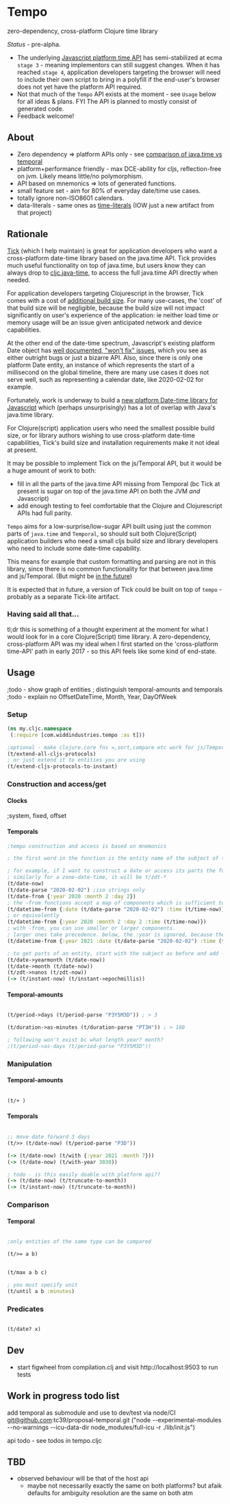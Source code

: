 # Tempo

zero-dependency, cross-platform Clojure time library

*Status* - pre-alpha. 

* The underlying [Javascript platform time API](https://github.com/tc39/proposal-temporal) has semi-stabilized at ecma `stage 3` - meaning implementors
can still suggest changes. When it has reached `stage 4`, application developers targeting the browser will need to include their own
script to bring in a polyfill if the end-user's browser does not yet have the platform API required.
* Not that much of the `Tempo` API exists at the moment - see `Usage` below for all ideas & plans. 
FYI The API is planned to mostly consist of generated code.
* Feedback welcome!

## About

* Zero dependency => platform APIs only - see [comparison of java.time vs temporal](https://widdindustries.com/ecma-temporal-vs-java-time/)
* platform+performance friendly - max DCE-ability for cljs, reflection-free on jvm. Likely means little/no polymorphism.
* API based on mnemonics => lots of generated functions. 
* small feature set - aim for 80% of everyday date/time use cases.
* totally ignore non-ISO8601 calendars. 
* data-literals - same ones as [time-literals](https://github.com/henryw374/time-literals) (IOW just a new artifact from that project)

## Rationale 

[Tick](https://github.com/juxt/tick) (which I help maintain) is great for application developers who want a 
cross-platform date-time library based on the java.time API. Tick provides much useful functionality
on top of java.time, but users know they can always drop to [cljc.java-time](https://github.com/henryw374/cljc.java-time),
to access the full java.time API directly when needed.
 
For application developers targeting Clojurescript in the browser,
Tick comes with a cost of [additional build size](https://github.com/juxt/tick/blob/master/docs/cljs.adoc#optional-timezone--locale-data-for-reducing-build-size).
For many use-cases, the 'cost' of that build size will be negligible, because the 
build size will not impact significantly on user's experience of the application: ie neither load time
or memory usage will be an issue given anticipated network and device capabilities. 

At the other end of the date-time spectrum, Javascript's existing platform Date object has [well documented, "won't fix" issues](https://www.youtube.com/watch?v=aVuor-VAWTI),
which you see as either outright bugs or just a bizarre API.
Also, since there is only one platform Date entity, an instance of which represents the start of a millisecond on the global timeline, there 
are many use cases it does not serve well, such as representing a calendar date, like 2020-02-02 for example. 

Fortunately,
work is underway to build a [new platform Date-time library for Javascript](https://github.com/tc39/proposal-temporal)
which (perhaps unsurprisingly) has a lot of overlap with Java's java.time library.

For Clojure(script) application users who need the smallest possible build size, or for 
library authors wishing to use cross-platform date-time capabilities, Tick's build size and installation 
requirements make it not ideal at present. 

It may be possible to implement Tick on the js/Temporal API, but it would be a huge amount of work to
both: 

* fill in all the parts of the java.time API missing from Temporal (bc Tick at present is sugar on top of the java.time API on both the JVM *and* Javascript) 
* add enough testing to feel comfortable that the Clojure and Clojurescript APIs had full parity.  

`Tempo` aims for a low-surprise/low-sugar API built using just the common parts of `java.time` and `Temporal`,
so should suit both Clojure(Script) application builders who need a small cljs build size and library
developers who need to include some date-time capability. 

This means for example that custom formatting and parsing are not in this library, since there is no common
functionality for that between java.time and js/Temporal. (But might be [in the future](https://github.com/js-temporal/proposal-temporal-v2/issues/2))

It is expected that in future, a version of Tick could be built on top of `tempo` - probably as a separate Tick-lite
artifact.

### Having said all that... 

tl;dr this is something of a thought experiment at the moment for what I would look for in a 
core Clojure(Script) time library. A zero-dependency, cross-platform API was my ideal when I first
started on the 'cross-platform time-API' path in early 2017 - so this API feels like some kind of 
end-state. 

## Usage

;todo - show graph of entities
; distinguish temporal-amounts and temporals
;todo - explain no OffsetDateTime, Month, Year, DayOfWeek 

### Setup

```clojure
(ns my.cljc.namespace
 (:require [com.widdindustries.tempo :as t]))

;optional - make clojure.core fns =,sort,compare etc work for js/Temporal objects
(t/extend-all-cljs-protocols)
; or just extend it to entities you are using
(t/extend-cljs-protocols-to-instant)
```

### Construction and access/get

#### Clocks

;system, fixed, offset

#### Temporals

```clojure
;tempo construction and access is based on mnemonics

; the first word in the function is the entity name of the subject of the operation

; for example, if I want to construct a date or access its parts the function will start t/date-,
; similarly for a zone-date-time, it will be t/zdt-*
(t/date-now)
(t/date-parse "2020-02-02") ;iso strings only
(t/date-from {:year 2020 :month 2 :day 2})
; the -from functions accept a map of components which is sufficient to build the entity
(t/datetime-from {:date (t/date-parse "2020-02-02") :time (t/time-now)})
; or equivalently
(t/datetime-from {:year 2020 :month 2 :day 2 :time (t/time-now)})
; with -from, you can use smaller or larger components. 
; larger ones take precedence. below, the :year is ignored, because the :date took precedence (being larger) 
(t/datetime-from {:year 2021 :date (t/date-parse "2020-02-02") :time (t/time-now)})

; to get parts of an entity, start with the subject as before and add ->
(t/date->yearmonth (t/date-now))
(t/date->month (t/date-now))
(t/zdt->nanos (t/zdt-now))
(-> (t/instant-now) (t/instant->epochmillis))

```

#### Temporal-amounts
```clojure

(t/period->days (t/period-parse "P3Y5M3D")) ; > 3

(t/duration->as-minutes (t/duration-parse "PT3H")) ; > 180

; following won't exist bc what length year? month?
;(t/period->as-days (t/period-parse "P3Y5M3D"))

```


### Manipulation

#### Temporal-amounts

```clojure

(t/+ )

```

#### Temporals

```clojure

;; move date forward 3 days
(t/>> (t/date-now) (t/period-parse "P3D"))

(-> (t/date-now) (t/with {:year 2021 :month 7}))
(-> (t/date-now) (t/with-year 3030))

; todo - is this easily doable with platform api??
(-> (t/date-now) (t/truncate-to-month))
(-> (t/instant-now) (t/truncate-to-month))

```

### Comparison

#### Temporal
```clojure

;only entities of the same type can be compared

(t/>= a b)


(t/max a b c)

; you must specify unit
(t/until a b :minutes)

```

### Predicates

```clojure

(t/date? x)
```

## Dev 

* start figwheel from compilation.clj and visit http://localhost:9503 to run tests 
  
## Work in progress todo list

add temporal as submodule and use to dev/test via node/CI
   git@github.com:tc39/proposal-temporal.git
   ("node --experimental-modules --no-warnings --icu-data-dir node_modules/full-icu -r ./lib/init.js")

api todo - see todos in tempo.cljc

## TBD 

* observed behaviour will be that of the host api
  * maybe not necessarily exactly the same on both platforms? but afaik defaults for ambiguity resolution
  are the same on both atm
 
    